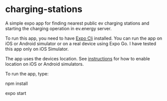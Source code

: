 # charging-stations
A simple expo app for finding nearest public ev charging stations and starting the charging operation in ev.energy server.

To run this app, you need to have [Expo Cli](https://docs.expo.dev/get-started/installation/) installed.
You can run the app on iOS or Android simulator or on a real device using Expo Go. I have tested this app only on iOS Simulator.

The app uses the devices location. See [instructions](https://docs.expo.dev/versions/latest/sdk/location/#enabling-emulator-location) for how to enable location on iOS or Android simulators.

To run the app, type:

npm install

expo start


